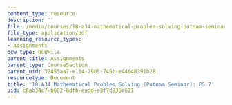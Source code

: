 ```yaml
---
content_type: resource
description: ''
file: /media/courses/18-a34-mathematical-problem-solving-putnam-seminar-fall-2018/c6ab34c7b6828dfbeadde8f7d835a621_MIT18_A34F18PS7.pdf
file_type: application/pdf
learning_resource_types:
- Assignments
ocw_type: OCWFile
parent_title: Assignments
parent_type: CourseSection
parent_uid: 32455aa7-e114-7908-745b-e44648391b28
resourcetype: Document
title: '18.A34 Mathematical Problem Solving (Putnam Seminar): PS 7'
uid: c6ab34c7-b682-8dfb-eadd-e8f7d835a621
---
```

